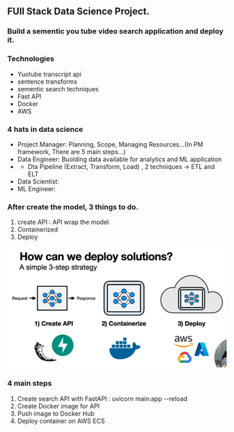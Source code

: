 ## FUll Stack Data Science Project.

### Build a sementic you tube video search application and deploy it.

### Technologies
- Yuotube transcript api
- sentence transforms
- sementic search techniques
- Fast API
- Docker
- AWS

### 4 hats in data science

- Project Manager: Planning, Scope, Managing Resources...(In PM framework, There are 5 main steps...)
- Data Engineer: Buolding data available for analytics and ML application
- - Dta Pipeline (Extract, Transform, Load) , 2 techniques -> ETL and ELT 
- Data Scientist: 
- ML Engineer: 

### After create the model, 3 things to do.
1. create API : API wrap the model
2. Containerized 
3. Deploy

![alt text](image.png)

### 4 main steps
1) Create search API with FastAPI : uvicorn main:app --reload
2) Create Docker image for API
3) Push image to Docker Hub
4) Deploy container on AWS ECS

